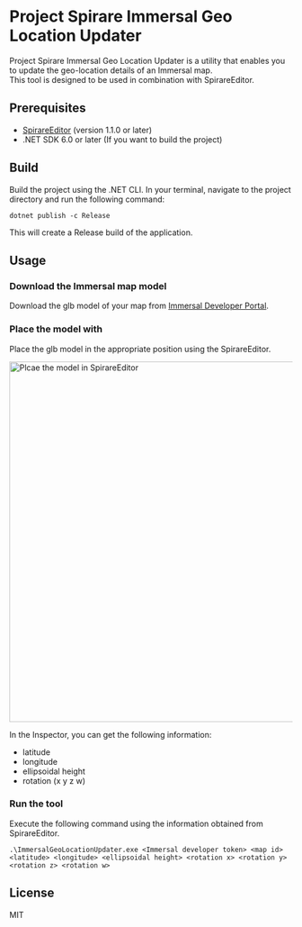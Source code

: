 # Project Spirare Immersal Geo Location Updater

Project Spirare Immersal Geo Location Updater is a utility that enables you to update the geo-location details of an Immersal map.  
This tool is designed to be used in combination with SpirareEditor.

## Prerequisites

- [SpirareEditor](https://github.com/HoloLabInc/spirare-babylonjs) (version 1.1.0 or later)
- .NET SDK 6.0 or later (If you want to build the project)

## Build

Build the project using the .NET CLI. In your terminal, navigate to the project directory and run the following command:

```
dotnet publish -c Release
```

This will create a Release build of the application.

## Usage

### Download the Immersal map model

Download the glb model of your map from [Immersal Developer Portal](https://developers.immersal.com).

### Place the model with

Place the glb model in the appropriate position using the SpirareEditor.

<img width="640" alt="Plcae the model in SpirareEditor" src="https://github.com/HoloLabInc/ProjectSpirare-ImmersalGeoLocationUpdater/assets/4415085/343eca14-6c75-4f55-9eec-63bfb08b6ec2">

In the Inspector, you can get the following information:

- latitude
- longitude
- ellipsoidal height
- rotation (x y z w)

### Run the tool

Execute the following command using the information obtained from SpirareEditor.

```
.\ImmersalGeoLocationUpdater.exe <Immersal developer token> <map id> <latitude> <longitude> <ellipsoidal height> <rotation x> <rotation y> <rotation z> <rotation w>
```

## License

MIT
